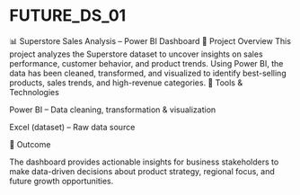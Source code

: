 # FUTURE_DS_01
📊 Superstore Sales Analysis – Power BI Dashboard 🔹 Project Overview  This project analyzes the Superstore dataset to uncover insights on sales performance, customer behavior, and product trends. Using Power BI, the data has been cleaned, transformed, and visualized to identify best-selling products, sales trends, and high-revenue categories.
🔹 Tools & Technologies

Power BI – Data cleaning, transformation & visualization

Excel (dataset) – Raw data source

🔹 Outcome

The dashboard provides actionable insights for business stakeholders to make data-driven decisions about product strategy, regional focus, and future growth opportunities.

